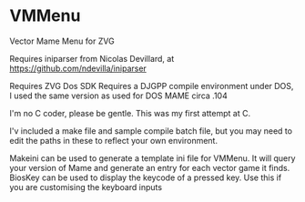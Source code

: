 # VMMenu
Vector Mame Menu for ZVG

Requires iniparser from Nicolas Devillard, at https://github.com/ndevilla/iniparser

Requires ZVG Dos SDK
Requires a DJGPP compile environment under DOS, I used the same version as used for DOS MAME circa .104

I'm no C coder, please be gentle. This was my first attempt at C.

I'v included a make file and sample compile batch file, but you may need to edit the paths in these to reflect your own environment.

Makeini can be used to generate a template ini file for VMMenu. It will query your version of Mame and generate an entry for each vector game it finds.
BiosKey can be used to display the keycode of a pressed key. Use this if you are customising the keyboard inputs
